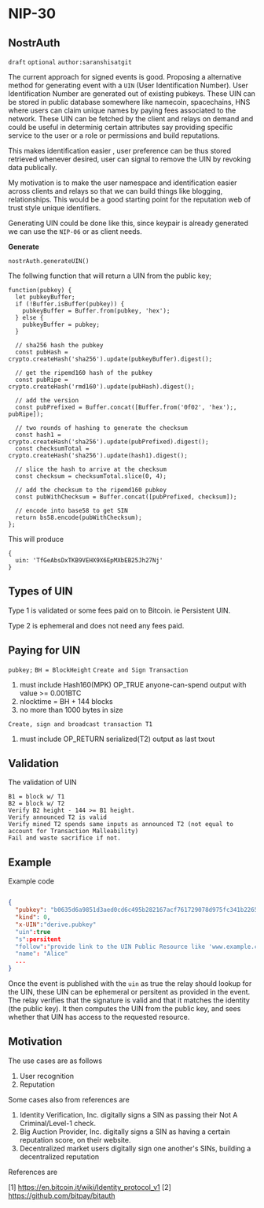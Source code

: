 
NIP-30
======

NostrAuth
---------

`draft` `optional` `author:saranshisatgit`

The current approach for signed events is good. Proposing a alternative method for generating event with a `UIN` (User Identification Number). User Identification Number are generated out of existing pubkeys. These UIN can be stored in public database somewhere like namecoin, spacechains, HNS where users can claim unique names by paying fees associated to the network. These UIN can be fetched by the client and relays on demand and could be useful in determinig certain attributes say providing specific service to the user or a role or permissions and build reputations.

This makes identification easier , user preference can be thus stored retrieved whenever desired, user can signal to remove the UIN by revoking data publically.

My motivation is to make the user namespace and identification easier across clients and relays so that we can build things like blogging, relationships. This would be a good starting point for the reputation web of trust style unique identifiers.

Generating UIN could be done like this, since keypair is already generated we can use the `NIP-06`  or as client needs.

**Generate**

```
nostrAuth.generateUIN()
```

The follwing function that will return a UIN from the public key;

```
function(pubkey) {
  let pubkeyBuffer;
  if (!Buffer.isBuffer(pubkey)) {
    pubkeyBuffer = Buffer.from(pubkey, 'hex');
  } else {
    pubkeyBuffer = pubkey;
  }

  // sha256 hash the pubkey
  const pubHash = crypto.createHash('sha256').update(pubkeyBuffer).digest();

  // get the ripemd160 hash of the pubkey
  const pubRipe = crypto.createHash('rmd160').update(pubHash).digest();

  // add the version
  const pubPrefixed = Buffer.concat([Buffer.from('0f02', 'hex');, pubRipe]);

  // two rounds of hashing to generate the checksum
  const hash1 = crypto.createHash('sha256').update(pubPrefixed).digest();
  const checksumTotal = crypto.createHash('sha256').update(hash1).digest();

  // slice the hash to arrive at the checksum
  const checksum = checksumTotal.slice(0, 4);

  // add the checksum to the ripemd160 pubkey
  const pubWithChecksum = Buffer.concat([pubPrefixed, checksum]);

  // encode into base58 to get SIN
  return bs58.encode(pubWithChecksum);
};
```

This will produce  

```
{
  uin: 'TfGeAbsDxTKB9VEHX9X6EpMXbEB25Jh27Nj'
}
```

Types of UIN
----

Type 1 is validated or some fees paid on to Bitcoin. ie Persistent UIN.

Type 2 is ephemeral and does not need any fees paid.


Paying for UIN
----

`pubkey;`
`BH = BlockHeight`
`Create and Sign Transaction`

  1. must include Hash160(MPK) OP_TRUE anyone-can-spend output with value >= 0.001BTC
  2. nlocktime = BH + 144 blocks
  3. no more than 1000 bytes in size

`Create, sign and broadcast transaction T1`
  1. must include OP_RETURN serialized(T2) output as last txout

Validation
----

The validation of UIN 

```
B1 = block w/ T1
B2 = block w/ T2
Verify B2 height - 144 >= B1 height.
Verify announced T2 is valid
Verify mined T2 spends same inputs as announced T2 (not equal to account for Transaction Malleability)
Fail and waste sacrifice if not.
```


Example
----
Example code

```json

{
  "pubkey": "b0635d6a9851d3aed0cd6c495b282167acf761729078d975fc341b22650b07b9",
  "kind": 0,
  "x-UIN":"derive.pubkey"
  "uin":true
  "s":persitent
  "follow":"provide link to the UIN Public Resource like 'www.example.com/UIN'"
  "name": "Alice"
  ...
}
```



Once the event is published with the `uin` as true the relay should lookup for the UIN, these UIN can be ephemeral or persitent as provided in the event.
The relay verifies that the signature is valid and that it matches the identity (the public key). It then computes the UIN from the public key, and sees whether that UIN has access to the requested resource. 

Motivation
----

The use cases are as follows 

1. User recognition 
2. Reputation 

Some cases also from references are

1. Identity Verification, Inc. digitally signs a SIN as passing their Not A Criminal/Level-1 check.
2. Big Auction Provider, Inc. digitally signs a SIN as having a certain reputation score, on their website.
3. Decentralized market users digitally sign one another's SINs, building a decentralized reputation


References are 

[1] https://en.bitcoin.it/wiki/Identity_protocol_v1
[2] https://github.com/bitpay/bitauth
